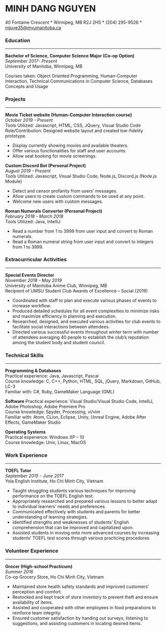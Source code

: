# MINH DANG NGUYEN  
40 Fontaine Crescent * Winnipeg, MB R2J 2H5 * (204) 295-9526 * nguye35@myumanitoba.ca  

### Education  
---
**Bachelor of Science, Computer Science Major (Co-op Option)**  
_September 2017- Present_  
University of Manitoba, Winnipeg, MB

Courses taken: Object Oriented Programming, Human-Computer Interaction, Technical Communications in Computer Science, Databases Concepts and Usage

### Projects
---
**Movie Ticket website (Human-Computer Interaction course)**  
_October 2019 - Present_  
Tools Utilized: Javascript, HTML, CSS, JQuery, Visual Studio Code  
Role/Contribution: Designed website layout and created low-fidelity prototype.

* Display currently showing movies and available theaters.
* Offer various functionalities for staff and user accounts.
* Allow seat booking for movie screenings.

**Custom Discord Bot (Personal Project)**  
_August 2019 - Present_  
Tools Utilized: Javascript, Visual Studio Code, Node.js, Discord.js (Node.js Module)  

* Detect and censor profanity from users' messages.
* Allow users to create custom commands to be used at any point.
* Welcome new users with custom messages.

**Roman Numerals Converter (Personal Project)**  
_February 2018 - March 2018_  
Tools Utilized: Java, IntelliJ

* Read a number from 1 to 3999 from user input and convert to Roman numerals.
* Read a Roman numeral string from user input and convert to integers from 1 to 3999.

### Extracurricular Activities
---
**Special Events Director**  
_November 2018 - May 2019_  
University of Manitoba Anime Club, Winnipeg, MB  
Recipient of UMSU Student Club Awards of Excellence – Social (2019)

* Coordinated with staff to plan and execute various phases of events to increase workflow.
* Produced detailed schedules for all event complexities to minimize risks and maximize efficiency in planning and execution.
* Researched, designed, and executed various activities for club events to facilitate social interactions between attendees.
* Directed various successful events throughout winter term with number of attendees averaging 40 people to establish the club’s reputation among the student body and student council.

### Technical Skills
---
**Programming & Databases**  
Practical experience: Java, Javascript, Pascal  
Course knowledge:  C, C++, Python, HTML, SQL, jQuery, Markdown, GitHub, LC-3  
Familiar with: C#, Ruby, GameMaker Language (GML)

**Software**
Practical experience: Visual Studio/Visual Studio Code, IntelliJ, Adobe Photoshop, Adobe Premiere Pro   
Course knowledge:   Spyder, Processing, vi/vim  
Familiar with: Atom, CLion, Eclipse, Unity, Unreal Engine, Adobe After Effects, GameMaker Studio

**Operating Systems**  
Practical experience: Windows XP – 10  
Course knowledge:  Unix, Linux, MacOS  

### Work Experience
---
**TOEFL Tutor**  
_September 2015 - June 2017_  
Yola English Institute, Ho Chi Minh City, Vietnam

* Taught struggling students various techniques for improving performance on the TOEFL English test.
* Appropriately researched and prepared various lessons to better adapt to individual learners’ needs and preferences.
* Communicated effectively with students and parents for better understanding of learning strategies.
* Identified strengths and weaknesses of students’ English comprehension that can be improved and capitalized upon.
* Assisted students in moving onto more advanced courses by increasing students’ TOEFL test scores through various practicing procedures.

### Volunteer Experience
---
**Grocer (High-school Practicum)**  
_Summer 2016_  
Co-op Grocery Store, Ho Chi Minh City, Vietnam

* Maintained store health safety standards and improved customers’ perception and comfort.
* Restocked and kept track of store inventory to prevent theft and ensure availability of items.
* Assisted and cooperated with other employees in food preparations to reinforce team integrity.
* Ensured customer satisfaction by handing out surveys, listening to suggestions, and assisting customers in locating desired items.
